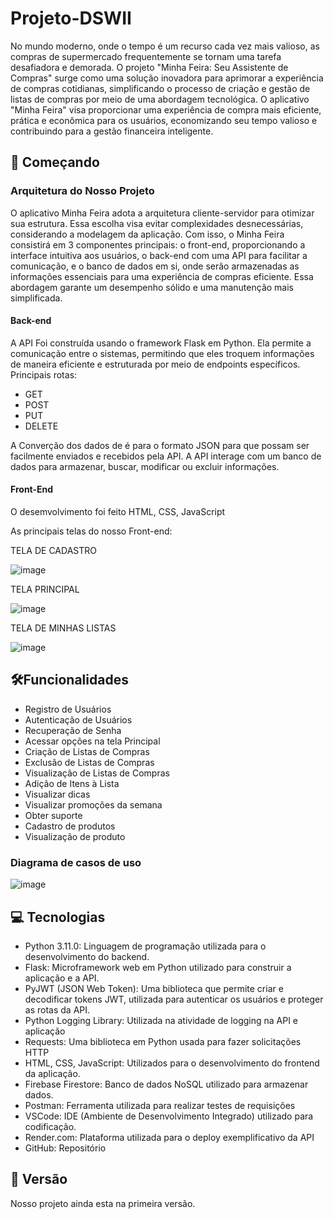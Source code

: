 # Projeto-DSWII
No mundo moderno, onde o tempo é um recurso cada vez mais valioso, as compras de supermercado frequentemente se tornam uma tarefa desafiadora e demorada. O projeto "Minha Feira: Seu Assistente de Compras" surge como uma solução inovadora para aprimorar a experiência de compras cotidianas, simplificando o processo de criação e gestão de listas de compras por meio de uma abordagem tecnológica.
O aplicativo "Minha Feira" visa proporcionar uma experiência de compra mais eficiente, prática e econômica para os usuários, economizando seu tempo valioso e contribuindo para a gestão financeira inteligente.

## 🚀 Começando
### Arquitetura do Nosso Projeto
O aplicativo Minha Feira adota a arquitetura cliente-servidor para otimizar sua estrutura. Essa escolha visa evitar complexidades desnecessárias, considerando a modelagem da aplicação.
Com isso, o Minha Feira consistirá em 3 componentes principais: o front-end, proporcionando a interface intuitiva aos usuários, o back-end com uma API para facilitar a comunicação, e o banco de dados em si, onde serão armazenadas as informações essenciais para uma experiência de compras eficiente. Essa abordagem garante um desempenho sólido e uma manutenção mais simplificada.

#### Back-end

A API Foi construída usando o framework Flask em Python. Ela permite a comunicação entre o sistemas, permitindo que eles troquem informações de maneira eficiente e estruturada por meio de endpoints específicos.
Principais rotas: 
- GET
- POST
- PUT
- DELETE

A Converção dos dados de é  para o formato JSON para que possam ser facilmente enviados e recebidos pela API.
A API interage com um banco de dados para armazenar, buscar, modificar ou excluir informações.

#### Front-End 
O desemvolvimento foi feito HTML, CSS, JavaScript

As principais telas do nosso Front-end: 

TELA DE CADASTRO 

![image](https://github.com/pauloandreoliv/Projeto-DSWII/assets/81064629/68f631d4-691b-4432-af09-f3047054e3d7)

TELA PRINCIPAL 

![image](https://github.com/pauloandreoliv/Projeto-DSWII/assets/81064629/b0697ec2-d855-4340-b7f2-a71fd92e9e48)

TELA DE MINHAS LISTAS

![image](https://github.com/pauloandreoliv/Projeto-DSWII/assets/81064629/04720406-c478-40df-996c-c7a41154ddc9)



## 🛠️Funcionalidades 
- Registro de Usuários
- Autenticação de Usuários
- Recuperação de Senha
- Acessar opções na tela Principal
- Criação de Listas de Compras
- Exclusão de Listas de Compras
- Visualização de Listas de Compras
- Adição de Itens à Lista
- Visualizar dicas
- Visualizar promoções da semana
- Obter suporte
- Cadastro de produtos
- Visualização de produto

### Diagrama de casos de uso 

![image](https://github.com/pauloandreoliv/Projeto-DSWII/assets/81064629/5d3aecbf-a504-4065-a16b-05d4e0e42809)


## 💻 Tecnologias
- Python 3.11.0: Linguagem de programação utilizada para o desenvolvimento do backend.
- Flask: Microframework web em Python utilizado para construir a aplicação e a API.
- PyJWT (JSON Web Token): Uma biblioteca que permite criar e decodificar tokens JWT, utilizada para autenticar os usuários e proteger as rotas da API.
- Python Logging Library: Utilizada na atividade de logging na API e aplicação
- Requests: Uma biblioteca em Python usada para fazer solicitações HTTP
- HTML, CSS, JavaScript: Utilizados para o desenvolvimento do frontend da aplicação.
- Firebase Firestore: Banco de dados NoSQL utilizado para armazenar dados.
- Postman: Ferramenta utilizada para realizar testes de requisições
- VSCode: IDE (Ambiente de Desenvolvimento Integrado) utilizado para codificação.
- Render.com: Plataforma utilizada para o deploy exemplificativo da API
- GitHub: Repositório

## 📌 Versão
Nosso projeto ainda esta na primeira versão. 
